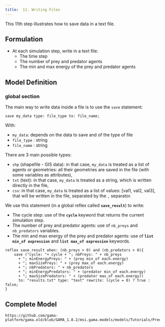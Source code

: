 ```yaml
---
title:  11. Writing Files
---
```



This 11th step illustrates how to save data in a text file.


## Formulation

* At each simulation step, write in a text file:
  * The time step
  * The number of prey and predator agents
  * The min and max energy of the prey and predator agents


## Model Definition

### global section

The main way to write data inside a file is to use the `save` statement:
```
save my_data type: file_type to: file_name;
```
With:

* `my_data`: depends on the data to save and of the type of file
* `file_type` : string
* `file_name` : string

There are 3 main possible types:

* `shp` (shapefile - GIS data): in that case, `my_data` is treated as a list of agents or geometries: all their geometries are saved in the file (with some variables as attributes),
* `txt` (text): in that case, `my_data` is treated as a string, which is written directly in the file,
* `csv`: in that case, `my_data` is treated as a list of values: [val1, val2, val3], that will be written in the file, separated by the `,` separator.

We use this statement (in a global reflex called **`save_result`**) to write:

* The cycle step: use of the **`cycle`** keyword that returns the current simulation step.
* The number of prey and predator agents: use of `nb_preys` and `nb_predators` variables.
* The min and max energy of the prey and predator agents: use of **`list min_of expression`** and **`list max_of expression`** keywords. 

```
reflex save_result when: (nb_preys > 0) and (nb_predators > 0){
    save ("cycle: "+ cycle + "; nbPreys: " + nb_preys
	  + "; minEnergyPreys: " + (prey min_of each.energy)
	  + "; maxSizePreys: " + (prey max_of each.energy) 
	  + "; nbPredators: " + nb_predators           
	  + "; minEnergyPredators: " + (predator min_of each.energy)          
	  + "; maxSizePredators: " + (predator max_of each.energy)) 
	  to: "results.txt" type: "text" rewrite: (cycle = 0) ? true : false;
}
```


## Complete Model

```gaml reference
https://github.com/gama-platform/gama.old/blob/GAMA_1.8.2/msi.gama.models/models/Tutorials/Predator%20Prey/models/Model%2011.gaml
```